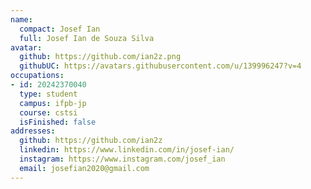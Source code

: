 ```yaml
---
name:
  compact: Josef Ian
  full: Josef Ian de Souza Silva
avatar:
  github: https://github.com/ian2z.png
  githubUC: https://avatars.githubusercontent.com/u/139996247?v=4
occupations:
- id: 20242370040
  type: student
  campus: ifpb-jp
  course: cstsi
  isFinished: false
addresses:
  github: https://github.com/ian2z
  linkedin: https://www.linkedin.com/in/josef-ian/
  instagram: https://www.instagram.com/josef_ian
  email: josefian2020@gmail.com
---
```

